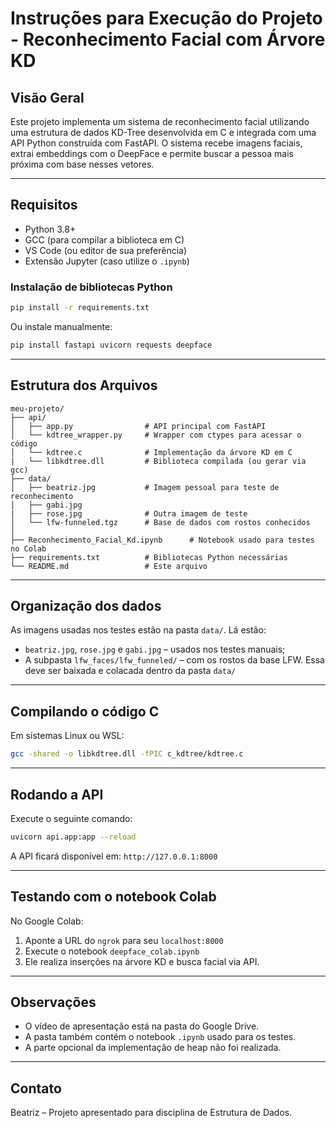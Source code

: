 # Instruções para Execução do Projeto - Reconhecimento Facial com Árvore KD

## Visão Geral

Este projeto implementa um sistema de reconhecimento facial utilizando uma estrutura de dados KD-Tree desenvolvida em C e integrada com uma API Python construída com FastAPI. O sistema recebe imagens faciais, extrai embeddings com o DeepFace e permite buscar a pessoa mais próxima com base nesses vetores.

---

## Requisitos

* Python 3.8+
* GCC (para compilar a biblioteca em C)
* VS Code (ou editor de sua preferência)
* Extensão Jupyter (caso utilize o `.ipynb`)

### Instalação de bibliotecas Python

```bash
pip install -r requirements.txt
```

Ou instale manualmente:

```bash
pip install fastapi uvicorn requests deepface
```

---

## Estrutura dos Arquivos

```
meu-projeto/
├── api/
│   ├── app.py                # API principal com FastAPI
│   └── kdtree_wrapper.py     # Wrapper com ctypes para acessar o código 
│   └── kdtree.c              # Implementação da árvore KD em C 
|   └── libkdtree.dll         # Biblioteca compilada (ou gerar via gcc)   
├── data/
│   ├── beatriz.jpg           # Imagem pessoal para teste de reconhecimento
│   ├── gabi.jpg
|   ├── rose.jpg              # Outra imagem de teste
│   └── lfw-funneled.tgz      # Base de dados com rostos conhecidos
│           
├── Reconhecimento_Facial_Kd.ipynb      # Notebook usado para testes no Colab           
├── requirements.txt          # Bibliotecas Python necessárias
└── README.md                 # Este arquivo
```

---

## Organização dos dados

As imagens usadas nos testes estão na pasta `data/`. Lá estão:

* `beatriz.jpg`, `rose.jpg` e `gabi.jpg` – usados nos testes manuais;
* A subpasta `lfw_faces/lfw_funneled/` – com os rostos da base LFW. Essa deve ser baixada e colacada dentro da pasta `data/`

---

## Compilando o código C

Em sistemas Linux ou WSL:

```bash
gcc -shared -o libkdtree.dll -fPIC c_kdtree/kdtree.c
```

---

## Rodando a API

Execute o seguinte comando:

```bash
uvicorn api.app:app --reload
```

A API ficará disponível em: `http://127.0.0.1:8000`

---

## Testando com o notebook Colab

No Google Colab:

1. Aponte a URL do `ngrok` para seu `localhost:8000`
2. Execute o notebook `deepface_colab.ipynb`
3. Ele realiza inserções na árvore KD e busca facial via API.

---

## Observações

* O vídeo de apresentação está na pasta do Google Drive.
* A pasta também contém o notebook `.ipynb` usado para os testes.
* A parte opcional da implementação de heap não foi realizada.

---

## Contato

Beatriz – Projeto apresentado para disciplina de Estrutura de Dados.
